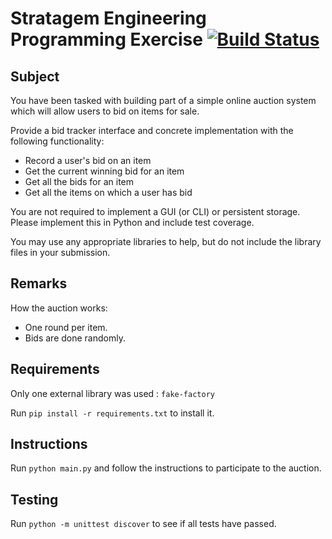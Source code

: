 # Stratagem Engineering Programming Exercise [![Build Status](https://travis-ci.org/sammous/stratagem.svg?branch=master)](https://travis-ci.org/sammous/stratagem)

## Subject
You have been tasked with building part of a simple online auction system which will allow users to bid on items for sale.

Provide a bid tracker interface and concrete implementation with the following functionality:

* Record a user's bid on an item
* Get the current winning bid for an item
* Get all the bids for an item
* Get all the items on which a user has bid

You are not required to implement a GUI (or CLI) or persistent storage.
Please implement this in Python and include test coverage.

You may use any appropriate libraries to help, but do not include the library files in your submission.

## Remarks
How the auction works:

* One round per item.
* Bids are done randomly.

## Requirements

Only one external library was used : `fake-factory`

Run `pip install -r requirements.txt` to install it.

## Instructions

Run `python main.py` and follow the instructions to participate to the auction.

## Testing

Run `python -m unittest discover` to see if all tests have passed.
